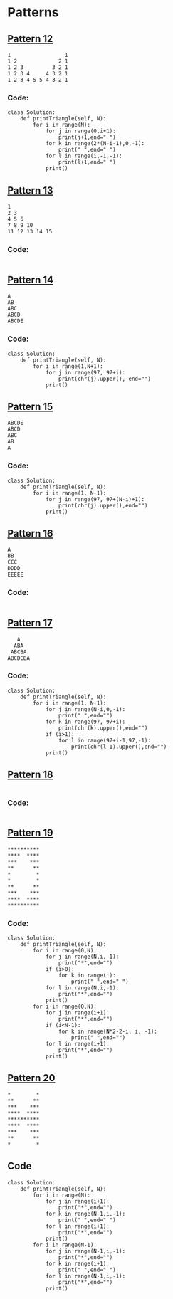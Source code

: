 # Patterns

## [Pattern 12](https://practice.geeksforgeeks.org/problems/double-triangle-pattern-1662664259/1?utm_source=youtube&utm_medium=collab_striver_ytdescription&utm_campaign=pattern_12)
```
1                 1
1 2             2 1
1 2 3         3 2 1
1 2 3 4     4 3 2 1
1 2 3 4 5 5 4 3 2 1
```
### Code:
```
class Solution:
    def printTriangle(self, N):
        for i in range(N):
            for j in range(0,i+1):
                print(j+1,end=" ")
            for k in range(2*(N-i-1),0,-1):
                print(" ",end=" ")
            for l in range(i,-1,-1):
                print(l+1,end=" ")
            print()
```

## [Pattern 13](https://practice.geeksforgeeks.org/problems/triangle-pattern-1661718712/1?utm_source=youtube&utm_medium=collab_striver_ytdescription&utm_campaign=pattern_13)
```
1 
2 3 
4 5 6 
7 8 9 10 
11 12 13 14 15
```
### Code:
```
```
## [Pattern 14](https://practice.geeksforgeeks.org/problems/triangle-pattern-1662284916/1?utm_source=youtube&utm_medium=collab_striver_ytdescription&utm_campaign=pattern_14)
```
A
AB
ABC
ABCD
ABCDE
```
### Code:
```
class Solution:
    def printTriangle(self, N):
        for i in range(1,N+1):
            for j in range(97, 97+i):
                print(chr(j).upper(), end="")
            print()
```
## [Pattern 15](https://practice.geeksforgeeks.org/problems/triangle-pattern-1662285196/1?utm_source=youtube&utm_medium=collab_striver_ytdescription&utm_campaign=pattern_15)
```
ABCDE
ABCD
ABC
AB
A
```
### Code:
```
class Solution:
    def printTriangle(self, N):
        for i in range(1, N+1):
            for j in range(97, 97+(N-i)+1):
                print(chr(j).upper(),end="")
            print()
```
## [Pattern 16](https://practice.geeksforgeeks.org/problems/triangle-pattern-1662285334/1?utm_source=youtube&utm_medium=collab_striver_ytdescription&utm_campaign=pattern_16)
```
A
BB
CCC
DDDD
EEEEE
```
### Code:
```

```

## [Pattern 17](https://practice.geeksforgeeks.org/problems/triangle-pattern-1662285911/1?utm_source=youtube&utm_medium=collab_striver_ytdescription&utm_campaign=pattern_17)
```
   A
  ABA
 ABCBA
ABCDCBA
```
### Code:
```
class Solution:
    def printTriangle(self, N):
        for i in range(1, N+1):
            for j in range(N-i,0,-1):
                print(" ",end="")
            for k in range(97, 97+i):
                print(chr(k).upper(),end="")
            if (i>1):
                for l in range(97+i-1,97,-1):
                    print(chr(l-1).upper(),end="")
            print()
```
## [Pattern 18]()
```
```
### Code:
```
```
## [Pattern 19](https://practice.geeksforgeeks.org/problems/double-triangle-pattern/1?utm_source=youtube&utm_medium=collab_striver_ytdescription&utm_campaign=pattern_19)
```
**********
****  ****
***    ***
**      **
*        *
*        *
**      **
***    ***
****  ****
**********
```
### Code:
```
class Solution:
    def printTriangle(self, N):
        for i in range(0,N):
            for j in range(N,i,-1):
                print("*",end="")
            if (i>0):
                for k in range(i):
                    print(" ",end=" ")
            for l in range(N,i,-1):
                print("*",end="")
            print()
        for i in range(0,N):
            for j in range(i+1):
                print("*",end="")
            if (i<N-1):
                for k in range(N*2-2-i, i, -1):
                    print(" ",end="")
            for l in range(i+1):
                print("*",end="")
            print()
```
## [Pattern 20](https://practice.geeksforgeeks.org/problems/double-triangle-pattern-1662287416/1?utm_source=youtube&utm_medium=collab_striver_ytdescription&utm_campaign=pattern_20)
```
*        *
**      **
***    ***
****  ****
**********
****  ****
***    ***
**      **
*        *
```
## Code
```
class Solution:
    def printTriangle(self, N):
        for i in range(N):
            for j in range(i+1):
                print("*",end="")
            for k in range(N-1,i,-1):
                print(" ",end=" ")
            for l in range(i+1):
                print("*",end="")
            print()
        for i in range(N-1):
            for j in range(N-1,i,-1):
                print("*",end="")
            for k in range(i+1):
                print(" ",end=" ")
            for l in range(N-1,i,-1):
                print("*",end="")
            print()
```
